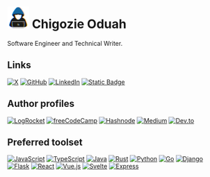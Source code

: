 # <picture><img src = "./about_me.gif" width = 50px></picture> Chigozie Oduah
Software Engineer and Technical Writer.

## Links
[![X](https://img.shields.io/badge/x-GhoulKingR-000000?style=for-the-badge&logo=x&logoColor=white)](https://x.com/GhoulKingR)
[![GitHub](https://img.shields.io/badge/GitHub-GhoulKingR-181717?style=for-the-badge&logo=GitHub&logoColor=white)](https://github.com/GhoulKingR)
[![LinkedIn](https://img.shields.io/badge/LinkedIn-Chigozie%20Oduah-0A66C2?style=for-the-badge&logo=Linkedin&logoColor=white)](https://www.linkedin.com/in/chigozie-o)
[![Static Badge](https://img.shields.io/badge/Gmail-oduahchigozie46%40gmail.com-EA4335?style=for-the-badge&logo=gmail&logoColor=white)](mailto:oduahchigzie46@gmail.com)

## Author profiles
[![LogRocket](https://img.shields.io/badge/logrocket-rgb(112%2C%2076%2C%20182)?style=for-the-badge)](https://blog.logrocket.com/author/oduahchigozie/)
[![freeCodeCamp](https://img.shields.io/badge/freeCodeCamp-0A0A23?style=for-the-badge&logo=freecodecamp&logoColor=white)](https://www.freecodecamp.org/news/author/chigozie/)
[![Hashnode](https://img.shields.io/badge/Hashnode-2962FF?style=for-the-badge&logo=hashnode&logoColor=white)](https://ghoulkingr.hashnode.dev/)
[![Medium](https://img.shields.io/badge/Medium-000000?style=for-the-badge&logo=medium&logoColor=white)](https://medium.com/@GhoulKingR)
[![Dev.to](https://img.shields.io/badge/Dev.to-0A0A0A?style=for-the-badge&logo=devdotto&logoColor=white)](https://dev.to/ghoulkingr)

## Preferred toolset
[![JavaScript](https://img.shields.io/badge/javascript-F7DF1E?style=for-the-badge&logo=javascript&logoColor=black)](https://www.javascript.com)
[![TypeScript](https://img.shields.io/badge/Typescript-3178C6?style=for-the-badge&logo=typescript&logoColor=white)](https://www.typescriptlang.org)
[![Java](https://img.shields.io/badge/java-437291?style=for-the-badge&logo=openjdk&logoColor=white)](https://www.java.com/en/)
[![Rust](https://img.shields.io/badge/rust-000000?style=for-the-badge&logo=rust&logoColor=white)](https://www.rust-lang.org)
[![Python](https://img.shields.io/badge/python-3776AB?style=for-the-badge&logo=python&logoColor=white)](https://www.python.org)
[![Go](https://img.shields.io/badge/go-00ADD8?style=for-the-badge&logo=go&logoColor=white)](https://go.dev)
[![Django](https://img.shields.io/badge/Django-092E20?style=for-the-badge&logo=Django&logoColor=white)](https://www.djangoproject.com)
[![Flask](https://img.shields.io/badge/flask-000000?style=for-the-badge&logo=flask&logoColor=white)](https://flask.palletsprojects.com/en/3.0.x/)
[![React](https://img.shields.io/badge/react-61DAFB?style=for-the-badge&logo=react&logoColor=black)](https://react.dev)
[![Vue.js](https://img.shields.io/badge/Vue.js-4FC08D?style=for-the-badge&logo=Vuedotjs&logoColor=white)](https://vuejs.org)
[![Svelte](https://img.shields.io/badge/Svelte-FF3E00?style=for-the-badge&logo=Svelte&logoColor=white)](https://svelte.dev)
[![Express](https://img.shields.io/badge/Express-000000?style=for-the-badge&logo=Express&logoColor=white)](https://expressjs.com)
